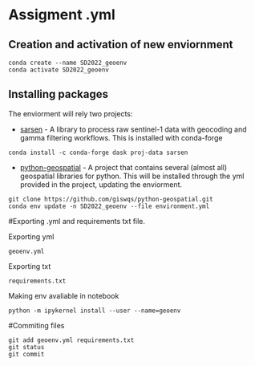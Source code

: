 # Assigment .yml
## Creation and activation of new enviornment 


```
conda create --name SD2022_geoenv
conda activate SD2022_geoenv
```


## Installing packages
The enviorment will rely two projects: 

* [sarsen](https://github.com/bopen/sarsen) - A library to process raw sentinel-1 data with geocoding and gamma filtering workflows. This is installed with conda-forge


```
conda install -c conda-forge dask proj-data sarsen
```


* [python-geospatial](https://github.com/giswqs/python-geospatial) - A project that contains several (almost all) geospatial libraries for python. This will be installed through the yml provided in the project, updating the enviorment.
 
```
git clone https://github.com/giswqs/python-geospatial.git
conda env update -n SD2022_geoenv --file environment.yml
```
#Exporting .yml and requirements txt file.

Exporting yml
```
geoenv.yml
```

Exporting txt
```
requirements.txt
```
Making env avaliable in notebook
```
python -m ipykernel install --user --name=geoenv
```

#Commiting files
 ```
git add geoenv.yml requirements.txt
git status
git commit
```

